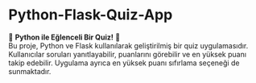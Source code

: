 # **Python-Flask-Quiz-App**

🎉 **Python ile Eğlenceli Bir Quiz!** 🎉  
Bu proje, Python ve Flask kullanılarak geliştirilmiş bir quiz uygulamasıdır. Kullanıcılar soruları yanıtlayabilir, puanlarını görebilir ve en yüksek puanı takip edebilir. Uygulama ayrıca en yüksek puanı sıfırlama seçeneği de sunmaktadır.